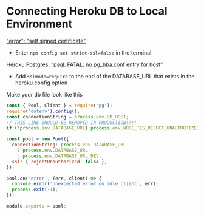 # Connecting Heroku DB to Local Environment

["error": "self signed certificate"](https://stackoverflow.com/questions/45088006/nodejs-error-self-signed-certificate-in-certificate-chain/45088585)

- Enter `npm config set strict-ssl=false` in the terminal

[Heroku Postgres: “psql: FATAL: no pg_hba.conf entry for host”](https://stackoverflow.com/questions/60048669/heroku-postgres-psql-fatal-no-pg-hba-conf-entry-for-host)

- Add `sslmode=require` to the end of the DATABASE_URL that exists in the heroku
  config option

Make your db file look like this

```javascript
const { Pool, Client } = require('pg');
require('dotenv').config();
const connectionString = process.env.DB_HOST;
// THIS LINE SHOULD BE REMOVED IN PRODUCTION!!!!
if (!process.env.DATABASE_URL) process.env.NODE_TLS_REJECT_UNAUTHORIZED = '0';

const pool = new Pool({
  connectionString: process.env.DATABASE_URL
    ? process.env.DATABASE_URL
    : process.env.DATABASE_URL_DEV,
  ssl: { rejectUnauthorized: false },
});

pool.on('error', (err, client) => {
  console.error('Unexpected error on idle client', err);
  process.exit(-1);
});

module.exports = pool;
```
